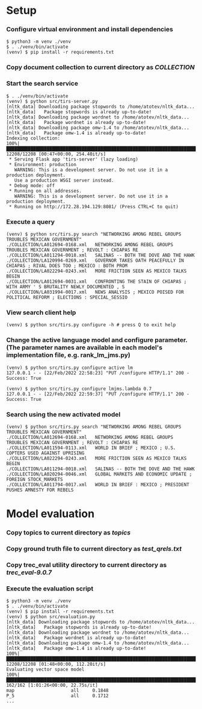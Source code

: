# Setup
### Configure virtual environment and install dependencies
```
$ python3 -m venv ./venv
$ . ./venv/bin/activate
(venv) $ pip install -r requirements.txt
```
### Copy document collection to current directory as _COLLECTION_
### Start the search service
```
$ . ./venv/bin/activate
(venv) $ python src/tirs-server.py
[nltk_data] Downloading package stopwords to /home/atotev/nltk_data...
[nltk_data]   Package stopwords is already up-to-date!
[nltk_data] Downloading package wordnet to /home/atotev/nltk_data...
[nltk_data]   Package wordnet is already up-to-date!
[nltk_data] Downloading package omw-1.4 to /home/atotev/nltk_data...
[nltk_data]   Package omw-1.4 is already up-to-date!
Indexing collection:
100%|████████████████████████████████████████████████████████████████████████████| 12208/12208 [00:47<00:00, 254.40it/s]
 * Serving Flask app 'tirs-server' (lazy loading)
 * Environment: production
   WARNING: This is a development server. Do not use it in a production deployment.
   Use a production WSGI server instead.
 * Debug mode: off
 * Running on all addresses.
   WARNING: This is a development server. Do not use it in a production deployment.
 * Running on http://172.28.194.129:8081/ (Press CTRL+C to quit)
```
### Execute a query
```
(venv) $ python src/tirs.py search "NETWORKING AMONG REBEL GROUPS TROUBLES MEXICAN GOVERNMENT"
./COLLECTION/LA012694-0168.xml   NETWORKING AMONG REBEL GROUPS TROUBLES MEXICAN GOVERNMENT ; REVOLT : CHIAPAS RE
./COLLECTION/LA011294-0018.xml   SALINAS -- BOTH THE DOVE AND THE HAWK
./COLLECTION/LA120994-0269.xml   GOVERNOR TAKES OATH PEACEFULLY IN CHIAPAS ; RIVAL DOES TOO ; MEXICO : BOTH PROM
./COLLECTION/LA022294-0243.xml   MORE FRICTION SEEN AS MEXICO TALKS BEGIN
./COLLECTION/LA012694-0031.xml   CONFRONTING THE STAIN OF CHIAPAS ; WITH ARMY ' S BRUTALITY NEWLY DOCUMENTED , S
./COLLECTION/LA031994-0017.xml   NEWS ANALYSIS ; MEXICO POISED FOR POLITICAL REFORM ; ELECTIONS : SPECIAL_SESSIO
```
### View search client help
```
(venv) $ python src/tirs.py configure -h # press Q to exit help
```
### Change the active language model and configure parameter. (The parameter names are available in each model's implementation file, e.g. rank_lm_jms.py)
```
(venv) $ python src/tirs.py configure active lm
127.0.0.1 - - [22/Feb/2022 22:58:23] "PUT /configure HTTP/1.1" 200 -
Success: True

(venv) $ python src/tirs.py configure lmjms.lambda 0.7
127.0.0.1 - - [22/Feb/2022 22:59:37] "PUT /configure HTTP/1.1" 200 -
Success: True
```
### Search using the new activated model
```
(venv) $ python src/tirs.py search "NETWORKING AMONG REBEL GROUPS TROUBLES MEXICAN GOVERNMENT"
./COLLECTION/LA012694-0168.xml   NETWORKING AMONG REBEL GROUPS TROUBLES MEXICAN GOVERNMENT ; REVOLT : CHIAPAS RE
./COLLECTION/LA011594-0113.xml   WORLD IN BRIEF ; MEXICO ; U.S. COPTERS USED AGAINST UPRISING
./COLLECTION/LA022294-0243.xml   MORE FRICTION SEEN AS MEXICO TALKS BEGIN
./COLLECTION/LA011294-0018.xml   SALINAS -- BOTH THE DOVE AND THE HAWK
./COLLECTION/LA020294-0046.xml   GLOBAL MARKETS AND ECONOMIC UPDATE ; FOREIGN STOCK_MARKETS
./COLLECTION/LA011794-0017.xml   WORLD IN BRIEF : MEXICO ; PRESIDENT PUSHES AMNESTY FOR REBELS
```

# Model evaluation
### Copy topics to current directory as _topics_
### Copy ground truth file to current directory as _test_qrels.txt_
### Copy trec_eval utility directory to current directory as _trec_eval-9.0.7_
### Execute the evaluation script
```
$ python3 -m venv ./venv
$ . ./venv/bin/activate
(venv) $ pip install -r requirements.txt
(venv) $ python src/evaluation.py
[nltk_data] Downloading package stopwords to /home/atotev/nltk_data...
[nltk_data]   Package stopwords is already up-to-date!
[nltk_data] Downloading package wordnet to /home/atotev/nltk_data...
[nltk_data]   Package wordnet is already up-to-date!
[nltk_data] Downloading package omw-1.4 to /home/atotev/nltk_data...
[nltk_data]   Package omw-1.4 is already up-to-date!
100%|████████████████████████████████████████████████████████████████████████████| 12208/12208 [01:48<00:00, 112.20it/s]
Evaluating vector space model
100%|███████████████████████████████████████████████████████████████████████████████| 162/162 [1:01:26<00:00, 22.75s/it]
map                     all     0.1848
P_5                     all     0.1712
...
```